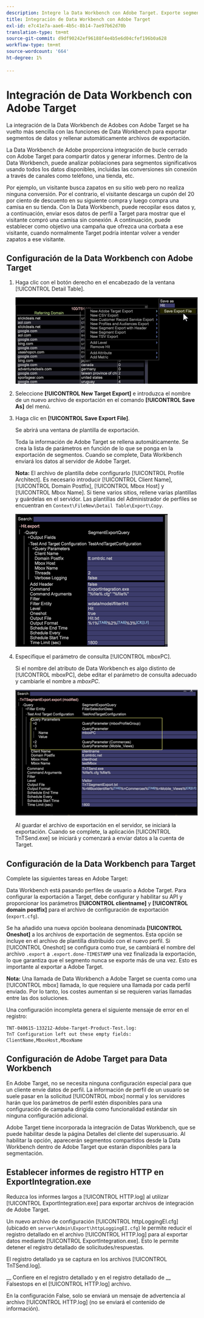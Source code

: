 ```yaml
---
description: Integre la Data Workbench con Adobe Target. Exporte segmentos de datos y rellene automáticamente archivos de exportación.
title: Integración de Data Workbench con Adobe Target
exl-id: e7c41e7a-aae6-4b5c-8b14-7ae97b62d70b
translation-type: tm+mt
source-git-commit: d9df90242ef96188f4e4b5e6d04cfef196b0a628
workflow-type: tm+mt
source-wordcount: '664'
ht-degree: 1%

---
```


# Integración de Data Workbench con Adobe Target

La integración de la Data Workbench de Adobes con Adobe Target se ha vuelto más sencilla con las funciones de Data Workbench para exportar segmentos de datos y rellenar automáticamente archivos de exportación.

La Data Workbench de Adobe proporciona integración de bucle cerrado con Adobe Target para compartir datos y generar informes. Dentro de la Data Workbench, puede analizar poblaciones para segmentos significativos usando todos los datos disponibles, incluidas las conversiones sin conexión a través de canales como teléfono, una tienda, etc.

Por ejemplo, un visitante busca zapatos en su sitio web pero no realiza ninguna conversión. Por el contrario, el visitante descarga un cupón del 20 por ciento de descuento en su siguiente compra y luego compra una camisa en su tienda. Con la Data Workbench, puede recopilar esos datos y, a continuación, enviar esos datos de perfil a Target para mostrar que el visitante compró una camisa sin conexión. A continuación, puede establecer como objetivo una campaña que ofrezca una corbata a ese visitante, cuando normalmente Target podría intentar volver a vender zapatos a ese visitante.

## Configuración de la Data Workbench con Adobe Target

1. Haga clic con el botón derecho en el encabezado de la ventana [!UICONTROL Detail Table].

   ![](assets/insight-to-tnt.png)

1. Seleccione **[!UICONTROL New Target Export]** e introduzca el nombre de un nuevo archivo de exportación en el comando **[!UICONTROL Save As]** del menú.

1. Haga clic en **[!UICONTROL Save Export File]**.

   Se abrirá una ventana de plantilla de exportación.

   Toda la información de Adobe Target se rellena automáticamente. Se crea la lista de parámetros en función de lo que se ponga en la exportación de segmentos. Cuando se complete, Data Workbench enviará los datos al servidor de Adobe Target.

   **Nota:** El archivo de plantilla debe configurarlo  [!UICONTROL Profile Architect]. Es necesario introducir [!UICONTROL Client Name], [!UICONTROL Domain Postfix], [!UICONTROL Mbox Host] y [!UICONTROL Mbox Name]. Si tiene varios sitios, rellene varias plantillas y guárdelas en el servidor. Las plantillas del Administrador de perfiles se encuentran en `Context\FileNew\Detail Table\Export\Copy`.

   ![](assets/insight-to-tnt1.png)

1. Especifique el parámetro de consulta [!UICONTROL mboxPC].

   Si el nombre del atributo de Data Workbench es algo distinto de [!UICONTROL mboxPC], debe editar el parámetro de consulta adecuado y cambiarle el nombre a _mboxPC_.

   ![](assets/insight-to-tnt2.png)

   Al guardar el archivo de exportación en el servidor, se iniciará la exportación. Cuando se complete, la aplicación [!UICONTROL TnTSend.exe] se iniciará y comenzará a enviar datos a la cuenta de Target.

## Configuración de la Data Workbench para Target

Complete las siguientes tareas en Adobe Target:

Data Workbench está pasando perfiles de usuario a Adobe Target. Para configurar la exportación a Target, debe configurar y habilitar su API y proporcionar los parámetros **[!UICONTROL clientname]** y **[!UICONTROL domain postfix]** para el archivo de configuración de exportación (`export.cfg`).

Se ha añadido una nueva opción booleana denominada **[!UICONTROL Oneshot]** a los archivos de exportación de segmentos. Esta opción se incluye en el archivo de plantilla distribuido con el nuevo perfil. Si [!UICONTROL Oneshot] se configura como _true_, se cambiará el nombre del archivo `.export` a `.export.done-TIMESTAMP` una vez finalizada la exportación, lo que garantiza que el segmento nunca se exporte más de una vez. Esto es importante al exportar a Adobe Target.

**Nota:** Una llamada de Data Workbench a Adobe Target se cuenta como una  [!UICONTROL mbox] llamada, lo que requiere una llamada por cada perfil enviado. Por lo tanto, los costes aumentan si se requieren varias llamadas entre las dos soluciones.

Una configuración incompleta genera el siguiente mensaje de error en el registro:

```
TNT-040615-133212-Adobe-Target-Product-Test.log:
TnT Configuration left out these empty fields:
ClientName,MboxHost,MboxName
```

## Configuración de Adobe Target para Data Workbench

En Adobe Target, no se necesita ninguna configuración especial para que un cliente envíe datos de perfil. La información de perfil de un usuario se suele pasar en la solicitud [!UICONTROL mbox] normal y los servidores harán que los parámetros de perfil estén disponibles para una configuración de campaña dirigida como funcionalidad estándar sin ninguna configuración adicional.

Adobe Target tiene incorporada la integración de Datas Workbench, que se puede habilitar desde la página Detalles del cliente del superusuario. Al habilitar la opción, aparecerán segmentos compartidos desde la Data Workbench dentro de Adobe Target que estarán disponibles para la segmentación.

## Establecer informes de registro HTTP en ExportIntegration.exe

Reduzca los informes largos a [!UICONTROL HTTP.log] al utilizar [!UICONTROL ExportIntegration.exe] para exportar archivos de integración de Adobe Target.

Un nuevo archivo de configuración [!UICONTROL httpLoggingEI.cfg] (ubicado en `server\Admin\Export\httpLoggingEI.cfg`) le permite reducir el registro detallado en el archivo [!UICONTROL HTTP.log] para al exportar datos mediante [!UICONTROL ExportIntegration.exe]. Esto le permite detener el registro detallado de solicitudes/respuestas.

El registro detallado ya se captura en los archivos [!UICONTROL TnTSend.log].

__ Confiere en el registro detallado y en el registro detallado de  __ Falsestops en el  [!UICONTROL HTTP.log] archivo.

En la configuración False, solo se enviará un mensaje de advertencia al archivo [!UICONTROL HTTP.log] (no se enviará el contenido de información).
